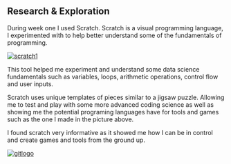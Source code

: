 ## Research & Exploration

During week one I used Scratch. Scratch is a visual programming language, I experimented with to help better understand some of the fundamentals of programming.

<a href="scratch1"><img src="https://i.imgur.com/gBk6hNq.png" title="scratch1" align="center" /></a>

This tool helped me experiment and understand some data science fundamentals such as variables, loops, arithmetic operations, control flow and user inputs.

Scratch uses unique templates of pieces similar to a jigsaw puzzle. Allowing me to test and play with some more advanced coding science as well as showing me the potential programing languages have for tools and games such as the one I made in the picture above.

I found scratch very informative as it showed me how I can be in control and create games and tools from the ground up.

<a href="gitlogo"><img src="https://i.imgur.com/0sCtJCO.jpg" title="gitlogo" /></a>
